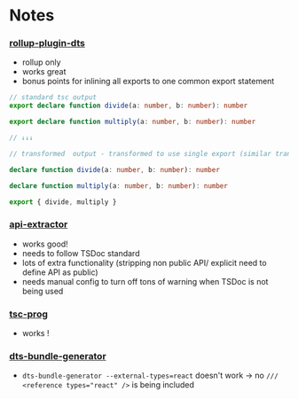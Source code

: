 # Notes

### [rollup-plugin-dts](https://github.com/Swatinem/rollup-plugin-dts)

- rollup only
- works great
- bonus points for inlining all exports to one common export statement

```ts
// standard tsc output
export declare function divide(a: number, b: number): number

export declare function multiply(a: number, b: number): number

// ↓↓↓

// transformed  output - transformed to use single export (similar transformation like rollup does for js files)

declare function divide(a: number, b: number): number

declare function multiply(a: number, b: number): number

export { divide, multiply }
```

### [api-extractor](https://github.com/jeremyben/tsc-prog)

- works good!
- needs to follow TSDoc standard
- lots of extra functionality (stripping non public API/ explicit need to define API as public)
- needs manual config to turn off tons of warning when TSDoc is not being used

### [tsc-prog](https://github.com/jeremyben/tsc-prog)

- works !

### [dts-bundle-generator](https://github.com/timocov/dts-bundle-generator)

- `dts-bundle-generator --external-types=react` doesn't work -> no `/// <reference types="react" />` is being included
